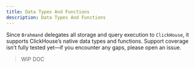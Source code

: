 ```yaml
---
title: Data Types And Functions
description: Data Types And Functions
---
```


Since `Brahmand` delegates all storage and query execution to `ClickHouse`, it supports ClickHouse’s native data types and functions. Support coverage isn’t fully tested yet—if you encounter any gaps, please open an issue.

> WIP DOC 